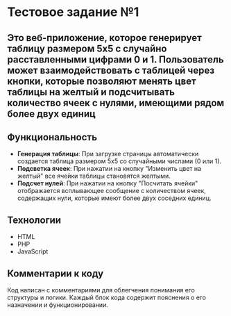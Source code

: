 # Тестовое задание №1
## Это веб-приложение, которое генерирует таблицу размером 5x5 с случайно расставленными цифрами 0 и 1. Пользователь может взаимодействовать с таблицей через кнопки, которые позволяют менять цвет таблицы на желтый и подсчитывать количество ячеек с нулями, имеющими рядом более двух единиц
## Функциональность
- **Генерация таблицы**: При загрузке страницы автоматически создается таблица размером 5x5 со случайными числами (0 или 1).
- **Подсветка ячеек**: При нажатии на кнопку "Изменить цвет на желтый" все ячейки таблицы становятся желтыми.
- **Подсчет нулей**: При нажатии на кнопку "Посчитать ячейки" отображается всплывающее сообщение с количеством ячеек, содержащих нули, которые имеют более двух соседних единиц.
## Технологии
- HTML
- PHP
- JavaScript

## Комментарии к коду
Код написан с комментариями для облегчения понимания его структуры и логики. Каждый блок кода содержит пояснения о его назначении и функционировании.